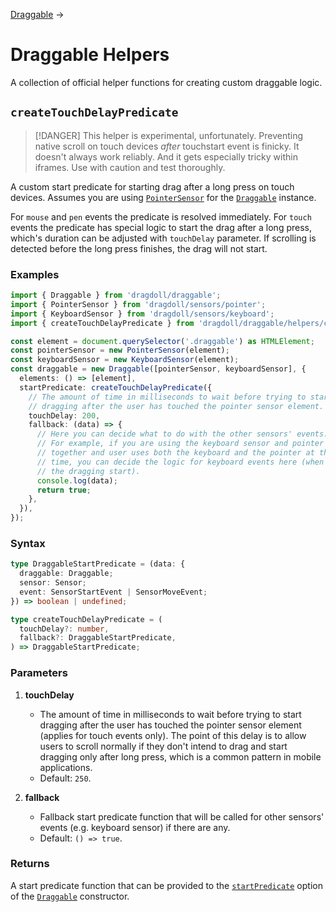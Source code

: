 [Draggable](/draggable) →

# Draggable Helpers

A collection of official helper functions for creating custom draggable logic.

## `createTouchDelayPredicate`

> [!DANGER]
> This helper is experimental, unfortunately. Preventing native scroll on touch devices _after_ touchstart event is finicky. It doesn't always work reliably. And it gets especially tricky within iframes. Use with caution and test thoroughly.

A custom start predicate for starting drag after a long press on touch devices. Assumes you are using [`PointerSensor`](/pointer-sensor) for the [`Draggable`](/draggable) instance.

For `mouse` and `pen` events the predicate is resolved immediately. For `touch` events the predicate has special logic to start the drag after a long press, which's duration can be adjusted with `touchDelay` parameter. If scrolling is detected before the long press finishes, the drag will not start.

### Examples

```ts
import { Draggable } from 'dragdoll/draggable';
import { PointerSensor } from 'dragdoll/sensors/pointer';
import { KeyboardSensor } from 'dragdoll/sensors/keyboard';
import { createTouchDelayPredicate } from 'dragdoll/draggable/helpers/create-touch-delay-predicate';

const element = document.querySelector('.draggable') as HTMLElement;
const pointerSensor = new PointerSensor(element);
const keyboardSensor = new KeyboardSensor(element);
const draggable = new Draggable([pointerSensor, keyboardSensor], {
  elements: () => [element],
  startPredicate: createTouchDelayPredicate({
    // The amount of time in milliseconds to wait before trying to start
    // dragging after the user has touched the pointer sensor element.
    touchDelay: 200,
    fallback: (data) => {
      // Here you can decide what to do with the other sensors' events.
      // For example, if you are using the keyboard sensor and pointer sensor
      // together and user uses both the keyboard and the pointer at the same
      // time, you can decide the logic for keyboard events here (when should
      // the dragging start).
      console.log(data);
      return true;
    },
  }),
});
```

### Syntax

```ts
type DraggableStartPredicate = (data: {
  draggable: Draggable;
  sensor: Sensor;
  event: SensorStartEvent | SensorMoveEvent;
}) => boolean | undefined;

type createTouchDelayPredicate = (
  touchDelay?: number,
  fallback?: DraggableStartPredicate,
) => DraggableStartPredicate;
```

### Parameters

1. **touchDelay**
   - The amount of time in milliseconds to wait before trying to start dragging after the user has touched the pointer sensor element (applies for touch events only). The point of this delay is to allow users to scroll normally if they don't intend to drag and start dragging only after long press, which is a common pattern in mobile applications.
   - Default: `250`.

2. **fallback**
   - Fallback start predicate function that will be called for other sensors' events (e.g. keyboard sensor) if there are any.
   - Default: `() => true`.

### Returns

A start predicate function that can be provided to the [`startPredicate`](/draggable#startpredicate) option of the [`Draggable`](/draggable) constructor.
